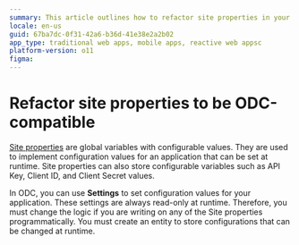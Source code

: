```yaml
---
summary: This article outlines how to refactor site properties in your O11 apps for compatibility with ODC.
locale: en-us
guid: 67ba7dc-0f31-42a6-b36d-41e38e2a2b02
app_type: traditional web apps, mobile apps, reactive web appsc
platform-version: o11
figma: 
---
```


# Refactor site properties to be ODC-compatible

[Site properties](../../../building-apps/data/site.md) are global variables with configurable values. They are used to implement configuration values for an application that can be set at runtime. Site properties can also store configurable variables such as API Key, Client ID, and Client Secret values. 

In ODC, you can use **Settings** to set configuration values for your application. These settings are always read-only at runtime. Therefore, you must change the logic if you are writing on any of the Site properties programmatically. You must create an entity to store configurations that can be changed at runtime.
